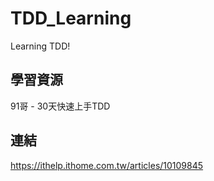 # TDD_Learning
Learning TDD!

## 學習資源
91哥 - 30天快速上手TDD

## 連結
https://ithelp.ithome.com.tw/articles/10109845